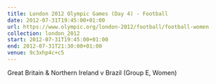 ```yaml
---
title: London 2012 Olympic Games (Day 4) - Football
date: 2012-07-31T19:45:00+01:00
url: https://www.olympic.org/london-2012/football/football-women
collection: london_2012
start: 2012-07-31T19:45:00+01:00
end: 2012-07-31T21:30:00+01:00
venue: 9c3xhp4c+c5
---
```

Great Britain & Northern Ireland v Brazil (Group E, Women)
